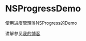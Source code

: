 # NSProgressDemo
使用进度管理类NSProgress的Demo

讲解参见[我的博客](http://blog.csdn.net/Cloudox_/article/details/53423707)
